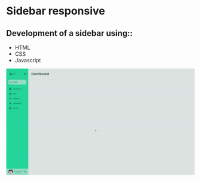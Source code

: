 # Sidebar responsive

## Development of a sidebar using::

* HTML
* CSS
* Javascript

<p align="left">
    <img src="/images/to-readme/result.gif">
</p>
